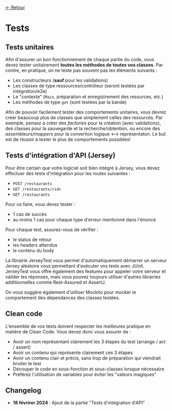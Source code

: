 [← Retour](../README.md)

# Tests

## Tests unitaires

Afin d'assurer un bon fonctionnement de chaque partie du code, vous devez tester unitairement **toutes les méthodes de toutes vos classes**. Par contre, en pratique, on ne teste pas souvent pas les éléments suivants :

- Les constructeurs (**sauf** pour les validations)
- Les classes de type ressources/contrôleur  (seront testées par intégration/e2e)
- Le "contexte" (`Main`, préparation et enregistrement des resources, etc.)
- Les méthodes de type `get` (sont testées par la bande)

Afin de pouvoir facilement tester des comportements unitaires, vous devrez créer beaucoup plus de classes que simplement celles des resources. Par exemple, pensez à créer des *factories* pour la création (avec validations), des classes pour la sauvegarde et la recherche/obtention, ou encore des *assembleurs/mappers* pour la convertion logique <--> représentaton. Le but est de réussir à tester le plus de comportements possibles!

## Tests d'intégration d'API (Jersey)

Pour être certain que votre logiciel soit bien intégré à Jersey, vous devez effectuer des tests d'intégration pour les routes suivantes :

- `POST /restaurants`
- `GET /restaurants/<id>`
- `GET /restaurants`

Pour ce faire, vous devez tester :

- 1 cas de succès
- au moins 1 cas pour chaque type d'erreur mentionné dans l'énoncé

Pour chaque test, assurez-vous de vérifier :

- le status de retour
- les headers attendus
- le contenu du body

La librairie JerseyTest vous permet d'automatiquement démarrer un serveur Jersey aléatoire vous permettant d'exécuter vos tests avec JUnit. JerseyTest vous offre également des features pour appeler votre serveur et valider les réponses, mais vous pouvez toujours utiliser d'autres librairies additionnelles comme Rest-Assured et AssertJ.

On vous suggère également d'utiliser Mockito pour mocker le comportement des dépendances des classes testées.

## Clean code

L'ensemble de vos tests doivent respecter les meilleures pratique en matière de Clean Code. Vous devez donc vous assurer de :

- Avoir un nom représentant clairement les 3 étapes du test (arrange / act / assert)
- Avoir un contenu qui représente clairement ces 3 étapes
- Avoir un contenu clair et précis, sans trop de préparation qui viendrait bruiter le test
- Découper le code en sous-fonction et sous-classes lorsque nécessaire
- Préférez l'utilisation de variables pour éviter les "valeurs magiques"

## Changelog

- **18 févrirer 2024** : Ajout de la partie "Tests d'intégration d'API"
